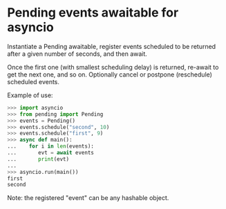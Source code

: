 # Pending events awaitable for asyncio

Instantiate a Pending awaitable, register events scheduled to be returned after
a given number of seconds, and then await. 

Once the first one (with smallest scheduling delay) is returned, re-await to get
the next one, and so on. Optionally cancel or postpone (reschedule) scheduled events.

Example of use:

```python
>>> import asyncio
>>> from pending import Pending
>>> events = Pending()
>>> events.schedule("second", 10)
>>> events.schedule("first", 9)
>>> async def main():
...    for i in len(events):
...       evt = await events
...       print(evt)
...
>>> asyncio.run(main())
first
second
```

Note: the registered "event" can be any hashable object.
